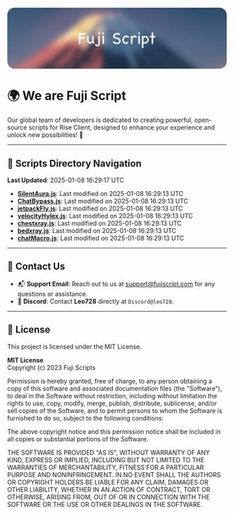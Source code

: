 ![Banner](.github/b.webp)

# 🌍 **We are Fuji Script**

Our global team of developers is dedicated to creating powerful, open-source scripts for Rise Client, designed to enhance your experience and unlock new possibilities! 🌟

---
<!-- SCRIPTS_NAVIGATION_START -->
## 📂 **Scripts Directory Navigation**

**Last Updated**: 2025-01-08 16:29:17 UTC

- **[SilentAura.js](scripts/SilentAura.js)**: Last modified on 2025-01-08 16:29:13 UTC
- **[ChatBypass.js](scripts/ChatBypass.js)**: Last modified on 2025-01-08 16:29:13 UTC
- **[jetpackFly.js](scripts/jetpackFly.js)**: Last modified on 2025-01-08 16:29:13 UTC
- **[velocityHylex.js](scripts/velocityHylex.js)**: Last modified on 2025-01-08 16:29:13 UTC
- **[chestxray.js](scripts/chestxray.js)**: Last modified on 2025-01-08 16:29:13 UTC
- **[bedxray.js](scripts/bedxray.js)**: Last modified on 2025-01-08 16:29:13 UTC
- **[chatMacro.js](scripts/chatMacro.js)**: Last modified on 2025-01-08 16:29:13 UTC

<!-- SCRIPTS_NAVIGATION_END -->

---

## 💬 **Contact Us**  
- 📬 **Support Email**: Reach out to us at [support@fujiscript.com](mailto:support@fujiscript.com) for any questions or assistance.  
- 💬 **Discord**: Contact **Leo728** directly at `Discord@leo728`.

---

## 📜 **License**

This project is licensed under the MIT License.  

**MIT License**  
Copyright (c) 2023 Fuji Scripts  

Permission is hereby granted, free of charge, to any person obtaining a copy of this software and associated documentation files (the "Software"), to deal in the Software without restriction, including without limitation the rights to use, copy, modify, merge, publish, distribute, sublicense, and/or sell copies of the Software, and to permit persons to whom the Software is furnished to do so, subject to the following conditions:  

The above copyright notice and this permission notice shall be included in all copies or substantial portions of the Software.  

THE SOFTWARE IS PROVIDED "AS IS", WITHOUT WARRANTY OF ANY KIND, EXPRESS OR IMPLIED, INCLUDING BUT NOT LIMITED TO THE WARRANTIES OF MERCHANTABILITY, FITNESS FOR A PARTICULAR PURPOSE AND NONINFRINGEMENT. IN NO EVENT SHALL THE AUTHORS OR COPYRIGHT HOLDERS BE LIABLE FOR ANY CLAIM, DAMAGES OR OTHER LIABILITY, WHETHER IN AN ACTION OF CONTRACT, TORT OR OTHERWISE, ARISING FROM, OUT OF OR IN CONNECTION WITH THE SOFTWARE OR THE USE OR OTHER DEALINGS IN THE SOFTWARE.  
